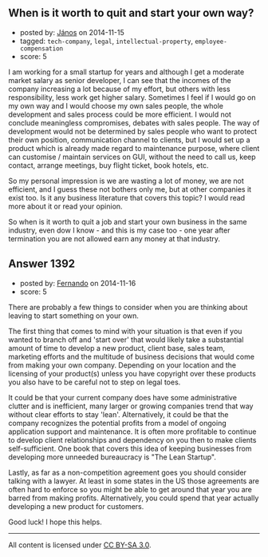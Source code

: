 ## When is it worth to quit and start your own way?

- posted by: [János](https://stackexchange.com/users/85903/j-nos) on 2014-11-15
- tagged: `tech-company`, `legal`, `intellectual-property`, `employee-compensation`
- score: 5

I am working for a small startup for years and although I get a moderate market salary as senior developer, I can see that the incomes of the company increasing a lot because of my effort, but others with less responsibility, less work get higher salary. Sometimes I feel if I would go on my own way and I would choose my own sales people, the whole development and sales process could be more efficient. I would not conclude meaningless compromises, debates with sales people. The way of development would not be determined by sales people who want to protect their own position, communication channel to clients, but I would set up a product which is already made regard to maintenance purpose, where client can customise / maintain services on GUI, without the need to call us, keep contact, arrange meetings, buy flight ticket, book hotels, etc.

So my personal impression is we are wasting a lot of money, we are not efficient, and I guess these not bothers only me, but at other companies it exist too. Is it any business literature that covers this topic?  I would read more about it or read your opinion. 

So when is it worth to quit a job and start your own business in the same industry, even dow I know - and this is my case too - one year after termination you are not allowed earn any money at that industry.


## Answer 1392

- posted by: [Fernando](https://stackexchange.com/users/5092626/fernando) on 2014-11-16
- score: 5

There are probably a few things to consider when you are thinking about leaving to start something on your own.

The first thing that comes to mind with your situation is that even if you wanted to branch off and 'start over' that would likely take a substantial amount of time to develop a new product, client base, sales team, marketing efforts and the multitude of business decisions that would come from making your own company. Depending on your location and the licensing of your product(s) unless you have copyright over these products you also have to be careful not to step on legal toes.

It could be that your current company does have some administrative clutter and is inefficient, many larger or growing companies trend that way without clear efforts to stay 'lean'. Alternatively, it could be that the company recognizes the potential profits from a model of ongoing application support and maintenance. It is often more profitable to continue to develop client relationships and dependency on you then to make clients self-sufficient. One book that covers this idea of keeping businesses from developing more unneeded bureaucracy is "The Lean Startup".

Lastly, as far as a non-competition agreement goes you should consider talking with a lawyer. At least in some states in the US those agreements are often hard to enforce so you might be able to get around that year you are barred from making profits. Alternatively, you could spend that year actually developing a new product for customers.

Good luck! I hope this helps.



---

All content is licensed under [CC BY-SA 3.0](https://creativecommons.org/licenses/by-sa/3.0/).
